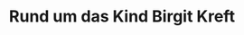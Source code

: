 ---
title: "Rund um das Kind Birgit Kreft"
url: /malchin/rund-um-das-kind-birgit-kreft/
shop: Spielzeug
---